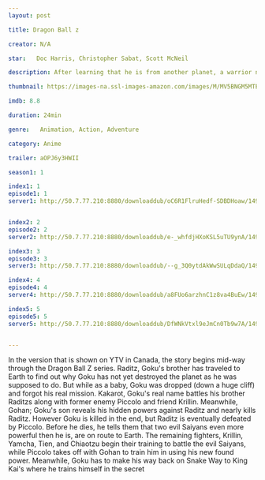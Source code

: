 ```yaml
---
layout: post

title: Dragon Ball z

creator: N/A

star:   Doc Harris, Christopher Sabat, Scott McNeil

description: After learning that he is from another planet, a warrior named Goku and his friends are prompted to defend it from an onslaught of extraterrestrial enemies.

thumbnail: https://images-na.ssl-images-amazon.com/images/M/MV5BNGM5MTEyZDItZWNhOS00NzNkLTgwZTAtNWIzY2IzZmExOWMxXkEyXkFqcGdeQXVyNTA4NzY1MzY@._V1_QL50_.jpg

imdb: 8.8

duration: 24min

genre:   Animation, Action, Adventure

category: Anime

trailer: aOPJ6y3HWII

season1: 1

index1: 1
episode1: 1
server1: http://50.7.77.210:8880/downloaddub/oC6R1FlruHedf-SDBDHoaw/1497108286/f717bdd8.mp4/Dragon-Ball-Z-Episode-1.mp4


index2: 2
episode2: 2
server2: http://50.7.77.210:8880/downloaddub/e-_whfdjHXoKSL5uTU9ynA/1497108411/90bc5ce3.mp4/Dragon-Ball-Z-Episode-2.mp4

index3: 3
episode3: 3 
server3: http://50.7.77.210:8880/downloaddub/--g_3Q0ytdAkWwSULqDdaQ/1497108445/062ddd23.mp4/Dragon-Ball-Z-Episode-3.mp4

index4: 4
episode4: 4 
server4: http://50.7.77.210:8880/downloaddub/a8FUo6arzhnC1z8va4BuEw/1497108479/9ecfd5a0.mp4/Dragon-Ball-Z-Episode-4.mp4

index5: 5
episode5: 5 
server5: http://50.7.77.210:8880/downloaddub/DfWNkVtxl9eJmCn0Tb9w7A/1497108512/2a18eec1.mp4/Dragon-Ball-Z-Episode-5.mp4


---
```


In the version that is shown on YTV in Canada, the story begins mid-way through the Dragon Ball Z series. Raditz, Goku's brother has traveled to Earth to find out why Goku has not yet destroyed the planet as he was supposed to do. But while as a baby, Goku was dropped (down a huge cliff) and forgot his real mission. Kakarot, Goku's real name battles his brother Raditzs along with former enemy Piccolo and friend Krillin. Meanwhile, Gohan; Goku's son reveals his hidden powers against Raditz and nearly kills Raditz. However Goku is killed in the end, but Raditz is eventually defeated by Piccolo. Before he dies, he tells them that two evil Saiyans even more powerful then he is, are on route to Earth. The remaining fighters, Krillin, Yamcha, Tien, and Chiaotzu begin their training to battle the evil Saiyans, while Piccolo takes off with Gohan to train him in using his new found power. Meanwhile, Goku has to make his way back on Snake Way to King Kai's where he trains himself in the secret